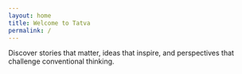 ```yaml
---
layout: home
title: Welcome to Tatva
permalink: /
---
```

<meta name="google-site-verification" content="IVG1y4MVA_6MT0wsjk13ooZDQLWXxvYcPXQlmf83MLM" />

Discover stories that matter, ideas that inspire, and perspectives that challenge conventional thinking. 
